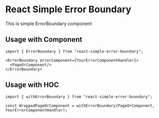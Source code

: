 # React Simple Error Boundary  

This is simple ErrorBoundary component    

## Usage with Component  

```tsx
import { ErrorBoundary } from "react-simple-error-boundary";

<ErrorBoundary errorComponent={YourErrorComponentHandler}>
  <PageOrComponent/>
</ErrorBoundary>
```

## Usage with HOC   

```tsx
import { withErrorBoundary } from "react-simple-error-boundary";

const WrappedPageOrComponent = withErrorBoundary(PageOrComponent, YourErrorComponentHandler);
```